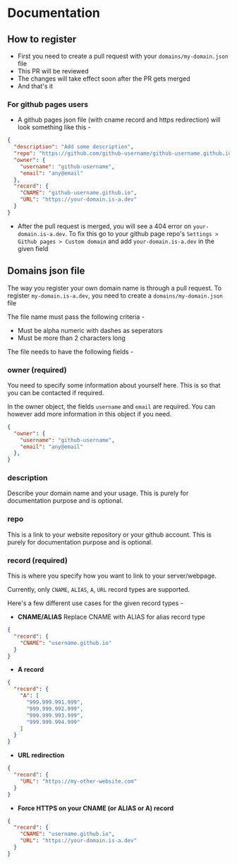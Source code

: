 # Documentation

## How to register
* First you need to create a pull request with your `domains/my-domain.json` file
* This PR will be reviewed
* The changes will take effect soon after the PR gets merged
* And that's it

### For github pages users
* A github pages json file (with cname record and https redirection) will look something like this -
```json
{
  "description": "Add some description",
  "repo": "https://github.com/github-username/github-username.github.io",
  "owner": {
    "username": "github-username",
    "email": "any@email"
  },
  "record": {
    "CNAME": "github-username.github.io",
    "URL": "https://your-domain.is-a.dev"
  }
}
```
* After the pull request is merged, you will see a 404 error on `your-domain.is-a.dev`. To fix this go to your github page repo's `Settings > Github pages > Custom domain` and add `your-domain.is-a.dev` in the given field



## Domains json file
The way you register your own domain name is through a pull request.
To register `my-domain.is-a.dev`, you need to create a `domains/my-domain.json` file

The file name must pass the following criteria -
* Must be alpha numeric with dashes as seperators
* Must be more than 2 characters long


The file needs to have the following fields -

### owner (required)
You need to specify some information about yourself here.
This is so that you can be contacted if required.

In the owner object, the fields `username` and `email` are required. You can however add more information in this object if you need.
```json
{
  "owner": {
    "username": "github-username",
    "email": "any@email"
  },
}
```

### description
Describe your domain name and your usage. This is purely for documentation purpose and is optional.


### repo
This is a link to your website repository or your github account. This is purely for documentation purpose and is optional.


### record (required)
This is where you specify how you want to link to your server/webpage.

Currently, only `CNAME`, `ALIAS`, `A`, `URL` record types are supported.

Here's a few different use cases for the given record types -

* **CNAME/ALIAS**
Replace CNAME with ALIAS for alias record type
```json
{
  "record": {
    "CNAME": "username.github.io"
  }
}
```

* **A record**
```json
{
  "record": {
    "A": [
      "999.999.991.999",
      "999.999.992.999",
      "999.999.993.999",
      "999.999.994.999"
    ]
  }
}
```

* **URL redirection**
```json
{
  "record": {
    "URL": "https://my-other-website.com"
  }
}
```

* **Force HTTPS on your CNAME (or ALIAS or A) record**
```json
{
  "record": {
    "CNAME": "username.github.io",
    "URL": "https://your-domain.is-a.dev"
  }
}
```

